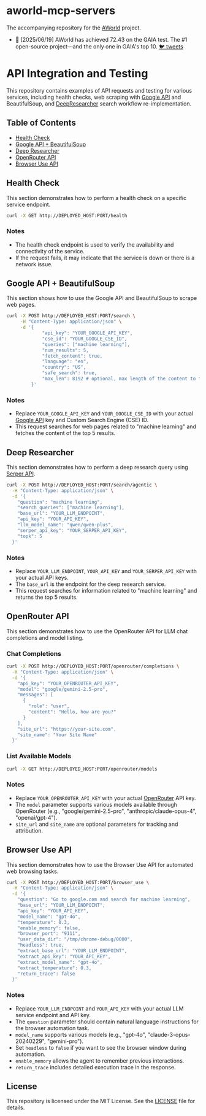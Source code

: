 # aworld-mcp-servers
The accompanying repository for the [AWorld](https://github.com/inclusionAI/AWorld) project.

- 🦩 [2025/06/19] AWorld has achieved 72.43 on the GAIA test. The #1 open-source project—and the only one in GAIA's top 10. [🐦 tweets](https://x.com/gujinjie/status/1938265242955305319)

# API Integration and Testing

This repository contains examples of API requests and testing for various services, including health checks, web scraping with [Google API](https://developers.google.com/custom-search/v1/introduction) and BeautifulSoup, and [DeepResearcher](https://github.com/GAIR-NLP/DeepResearcher) search workflow re-implementation.

## Table of Contents
- [Health Check](#health-check)
- [Google API + BeautifulSoup](#google-api--beautifulsoup)
- [Deep Researcher](#deep-researcher)
- [OpenRouter API](#openrouter-api)
- [Browser Use API](#browser-use-api)

## Health Check
This section demonstrates how to perform a health check on a specific service endpoint.

```bash
curl -X GET http://DEPLOYED_HOST:PORT/health
```

### Notes
- The health check endpoint is used to verify the availability and connectivity of the service.
- If the request fails, it may indicate that the service is down or there is a network issue.

## Google API + BeautifulSoup
This section shows how to use the Google API and BeautifulSoup to scrape web pages.

```bash
curl -X POST http://DEPLOYED_HOST:PORT/search \
     -H "Content-Type: application/json" \
     -d '{
             "api_key": "YOUR_GOOGLE_API_KEY",
             "cse_id": "YOUR_GOOGLE_CSE_ID",
             "queries": ["machine learning"],
             "num_results": 5,
             "fetch_content": true,
             "language": "en",
             "country": "US",
             "safe_search": true,
             "max_len": 8192 # optional, max length of the content to fetch, only works when fetch_content is true
         }'
```

### Notes
- Replace `YOUR_GOOGLE_API_KEY` and `YOUR_GOOGLE_CSE_ID` with your actual [Google API](https://developers.google.com/custom-search/v1/introduction) key and Custom Search Engine (CSE) ID.
- This request searches for web pages related to "machine learning" and fetches the content of the top 5 results.

## Deep Researcher
This section demonstrates how to perform a deep research query using [Serper API](https://serper.dev).

```bash
curl -X POST http://DEPLOYED_HOST:PORT/search/agentic \
  -H "Content-Type: application/json" \
  -d '{
    "question": "machine learning",
    "search_queries": ["machine learning"],
    "base_url": "YOUR_LLM_ENDPOINT",
    "api_key": "YOUR_API_KEY",
    "llm_model_name": "qwen/qwen-plus",
    "serper_api_key": "YOUR_SERPER_API_KEY",
    "topk": 5
  }'
```

### Notes
- Replace `YOUR_LLM_ENDPOINT`, `YOUR_API_KEY` and `YOUR_SERPER_API_KEY` with your actual API keys.
- The `base_url` is the endpoint for the deep research service.
- This request searches for information related to "machine learning" and returns the top 5 results.

## OpenRouter API
This section demonstrates how to use the OpenRouter API for LLM chat completions and model listing.
### Chat Completions
```bash
curl -X POST http://DEPLOYED_HOST:PORT/openrouter/completions \
  -H "Content-Type: application/json" \
  -d '{
    "api_key": "YOUR_OPENROUTER_API_KEY",
    "model": "google/gemini-2.5-pro",
    "messages": [
      {
        "role": "user",
        "content": "Hello, how are you?"
      }
    ],
    "site_url": "https://your-site.com",
    "site_name": "Your Site Name"
  }'
```

### List Available Models
```bash
curl -X GET http://DEPLOYED_HOST:PORT/openrouter/models
```

### Notes
- Replace `YOUR_OPENROUTER_API_KEY` with your actual [OpenRouter](https://openrouter.ai) API key.
- The `model` parameter supports various models available through OpenRouter (e.g., "google/gemini-2.5-pro", "anthropic/claude-opus-4", "openai/gpt-4").
- `site_url` and `site_name` are optional parameters for tracking and attribution.

## Browser Use API
This section demonstrates how to use the Browser Use API for automated web browsing tasks.

```bash
curl -X POST http://DEPLOYED_HOST:PORT/browser_use \
  -H "Content-Type: application/json" \
  -d '{
    "question": "Go to google.com and search for machine learning",
    "base_url": "YOUR_LLM_ENDPOINT",
    "api_key": "YOUR_API_KEY",
    "model_name": "gpt-4o",
    "temperature": 0.3,
    "enable_memory": false,
    "browser_port": "9111",
    "user_data_dir": "/tmp/chrome-debug/0000",
    "headless": true,
    "extract_base_url": "YOUR_LLM_ENDPOINT",
    "extract_api_key": "YOUR_API_KEY",
    "extract_model_name": "gpt-4o",
    "extract_temperature": 0.3,
    "return_trace": false
  }'
```

### Notes
- Replace `YOUR_LLM_ENDPOINT` and `YOUR_API_KEY` with your actual LLM service endpoint and API key.
- The `question` parameter should contain natural language instructions for the browser automation task.
- `model_name` supports various models (e.g., "gpt-4o", "claude-3-opus-20240229", "gemini-pro").
- Set `headless` to `false` if you want to see the browser window during automation.
- `enable_memory` allows the agent to remember previous interactions.
- `return_trace` includes detailed execution trace in the response.

## License
This repository is licensed under the MIT License. See the [LICENSE](LICENSE) file for details.
